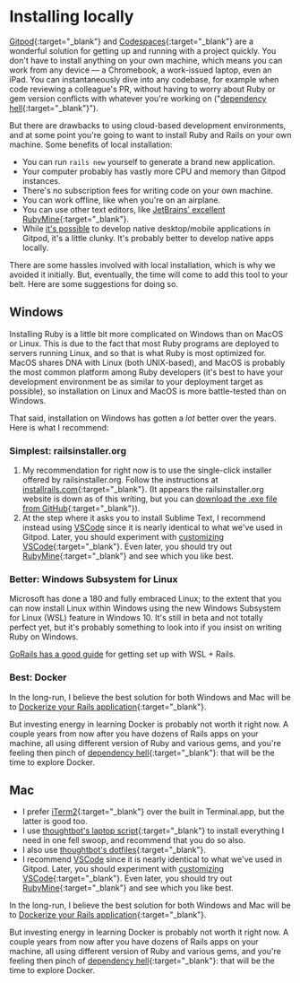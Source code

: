 # Installing locally

[Gitpod](https://www.gitpod.io/){:target="_blank"} and [Codespaces](https://github.com/features/codespaces){:target="_blank"} are a wonderful solution for getting up and running with a project quickly. You don't have to install anything on your own machine, which means you can work from any device — a Chromebook, a work-issued laptop, even an iPad. You can instantaneously dive into any codebase, for example when code reviewing a colleague's PR, without having to worry about Ruby or gem version conflicts with whatever you're working on ("[dependency hell](https://en.wikipedia.org/wiki/Dependency_hell){:target="_blank"}").

But there are drawbacks to using cloud-based development environments, and at some point you're going to want to install Ruby and Rails on your own machine. Some benefits of local installation:

 - You can run `rails new` yourself to generate a brand new application.
 - Your computer probably has vastly more CPU and memory than Gitpod instances.
 - There's no subscription fees for writing code on your own machine.
 - You can work offline, like when you're on an airplane.
 - You can use other text editors, like [JetBrains' excellent RubyMine](https://www.jetbrains.com/community/education/#students){:target="_blank"}.
 - While [it's possible](https://www.gitpod.io/blog/native-ui-with-vnc/) to develop native desktop/mobile applications in Gitpod, it's a little clunky. It's probably better to develop native apps locally.

There are some hassles involved with local installation, which is why we avoided it initially. But, eventually, the time will come to add this tool to your belt. Here are some suggestions for doing so.

## Windows

Installing Ruby is a little bit more complicated on Windows than on MacOS or Linux. This is due to the fact that most Ruby programs are deployed to servers running Linux, and so that is what Ruby is most optimized for. MacOS shares DNA with Linux (both UNIX-based), and MacOS is probably the most common platform among Ruby developers (it's best to have your development environment be as similar to your deployment target as possible), so installation on Linux and MacOS is more battle-tested than on Windows.

That said, installation on Windows has gotten a _lot_ better over the years. Here is what I recommend:

### Simplest: railsinstaller.org

 1. My recommendation for right now is to use the single-click installer offered by railsinstaller.org. Follow the instructions at [installrails.com](http://installrails.com/){:target="_blank"}. (It appears the railsinstaller.org website is down as of this writing, but you can [download the .exe file from GitHub](https://github.com/railsinstaller/railsinstaller-windows/releases){:target="_blank"}).    
 2. At the step where it asks you to install Sublime Text, I recommend instead using [VSCode](https://code.visualstudio.com/) since it is nearly identical to what we've used in Gitpod. Later, you should experiment with [customizing VSCode](https://betterprogramming.pub/vs-code-extensions-for-ruby-on-rails-developers-917474e03e04){:target="_blank"}. Even later, you should try out [RubyMine](https://www.jetbrains.com/community/education/#students){:target="_blank"} and see which you like best.
 
### Better: Windows Subsystem for Linux

Microsoft has done a 180 and fully embraced Linux; to the extent that you can now install Linux within Windows using the new Windows Subsystem for Linux (WSL) feature in Windows 10. It's still in beta and not totally perfect yet, but it's probably something to look into if you insist on writing Ruby on Windows.

[GoRails has a good guide](https://gorails.com/setup/windows/10) for getting set up with WSL + Rails.

### Best: Docker

In the long-run, I believe the best solution for both Windows and Mac will be to [Dockerize your Rails application](https://pragprog.com/titles/ridocker/docker-for-rails-developers/){:target="_blank"}. 

But investing energy in learning Docker is probably not worth it right now. A couple years from now after you have dozens of Rails apps on your machine, all using different version of Ruby and various gems, and you're feeling then pinch of [dependency hell](https://en.wikipedia.org/wiki/Dependency_hell){:target="_blank"}: that will be the time to explore Docker.

## Mac

 - I prefer [iTerm2](https://iterm2.com/){:target="_blank"} over the built in Terminal.app, but the latter is good too.
 - I use [thoughtbot's laptop script](https://github.com/thoughtbot/laptop){:target="_blank"} to install everything I need in one fell swoop, and recommend that you do so also.
 - I also use [thoughtbot's dotfiles](https://github.com/thoughtbot/dotfiles){:target="_blank"}.
 - I recommend [VSCode](https://code.visualstudio.com/) since it is nearly identical to what we've used in Gitpod. Later, you should experiment with [customizing VSCode](https://betterprogramming.pub/vs-code-extensions-for-ruby-on-rails-developers-917474e03e04){:target="_blank"}. Even later, you should try out [RubyMine](https://www.jetbrains.com/community/education/#students){:target="_blank"} and see which you like best.


In the long-run, I believe the best solution for both Windows and Mac will be to [Dockerize your Rails application](https://pragprog.com/titles/ridocker/docker-for-rails-developers/){:target="_blank"}. 

But investing energy in learning Docker is probably not worth it right now. A couple years from now after you have dozens of Rails apps on your machine, all using different version of Ruby and various gems, and you're feeling then pinch of [dependency hell](https://en.wikipedia.org/wiki/Dependency_hell){:target="_blank"}: that will be the time to explore Docker.
